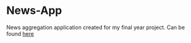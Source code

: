 # News-App
News aggregation application created for my final year project. 
Can be found [here](https://news.iwanmoreton.com)
